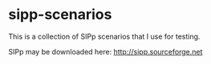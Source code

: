 # sipp-scenarios

This is a collection of SIPp scenarios that I use for testing.

SIPp may be downloaded here: http://sipp.sourceforge.net

